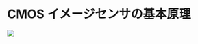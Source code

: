# CMOS イメージセンサの基本原理

<img src="https://engineering-university.yamasee-otto.com/wp-content/uploads/2021/04/864753_s-1.jpg" />
